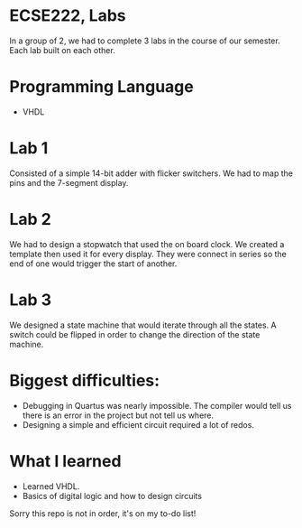 # ECSE222, Labs
In a group of 2, we had to complete 3 labs in the course of our semester. Each lab built on each other.

# Programming Language
* VHDL

# Lab 1
Consisted of a simple 14-bit adder with flicker switchers. We had to map the pins and the 7-segment display.

# Lab 2
We had to design a stopwatch that used the on board clock. We created a template then used it for every display. They were connect in series so the end of one would trigger the start of another.

# Lab 3
We designed a state machine that would iterate through all the states. A switch could be flipped in order to change the direction of the state machine.

# Biggest difficulties:
* Debugging in Quartus was nearly impossible. The compiler would tell us there is an error in the project but not tell us where. 
* Designing a simple and efficient circuit required a lot of redos.

# What I learned
* Learned VHDL.
* Basics of digital logic and how to design circuits

Sorry this repo is not in order, it's on my to-do list!

